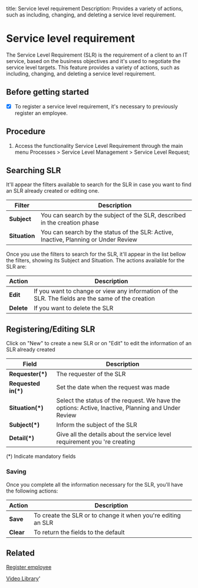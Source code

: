 title: Service level requirement
Description: Provides a variety of actions, such as including, changing, and deleting a service level requirement.

# Service level requirement
The Service Level Requirement (SLR) is the requirement of a client to an IT service, based on the business objectives and it's used to negotiate the service level targets.
This feature provides a variety of actions, such as including, changing, and deleting a service level requirement.

## Before getting started

 - [x] To register a service level requirement, it's necessary to previously register
an employee.

## Procedure

1.  Access the functionality Service Level Requirement through the main menu
    Processes \> Service Level Management \> Service Level Request;

## Searching SLR

It'll appear the filters available to search for the SLR in case you want to find an SLR already created or editing one.

|Filter|Description|
|------|-----------|
|**Subject**|You can search by the subject of the SLR, described in the creation phase|
|**Situation**| You can search by the status of the SLR: Active, Inactive, Planning or Under Review|

Once you use the filters to search for the SLR, it'll appear in the list bellow the filters, showing its Subject and Situation. The actions available for the SLR are:

|Action|Description|
|------|-----------|
|**Edit**|If you want to change or view any information of the SLR. The fields are the same of the creation|
|**Delete**|If you want to delete the SLR|


## Registering/Editing SLR

Click on "New" to create a new SLR or on "Edit" to edit the information of an SLR already created

|Field|Description|
|-----|-----------|
|**Requester(\*)**|The requester of the SLR|
|**Requested in(\*)**|Set the date when the request was made|
|**Situation(\*)**|Select the status of the request. We have the options: Active, Inactive, Planning and Under Review|
|**Subject(\*)**|Inform the subject of the SLR|
|**Detail(\*)**|Give all the details about the service level requirement you 're creating|

(\*) Indicate mandatory fields

### Saving

Once you complete all the information necessary for the SLR, you'll have the following actions:

|Action|Description|
|------|-----------|
|**Save**|To create the SLR or to change it when you're editing an SLR|
|**Clear**|To return the fields to the default|



## Related

[Register employee](/en-us/citsmart-platform-9/initial-settings/access-settings/user/register-employee.html)

<i class='fa fa-youtube-play  fa-2x' style='color:#97ce17;vertical-align: middle;'> </i> [Video Library](https://www.youtube.com/playlist?list=PLB5qK2uzf2RNz3E16sjg5mfdugX2Ia9jZ)'

